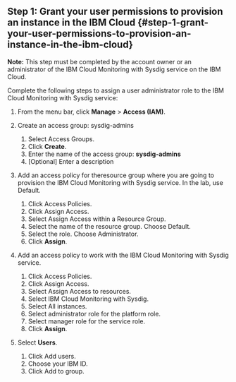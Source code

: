 ## Step 1: Grant your user permissions to provision an instance in the IBM Cloud {#step-1-grant-your-user-permissions-to-provision-an-instance-in-the-ibm-cloud}

**Note:** This step must be completed by the account owner or an administrator of the IBM Cloud Monitoring with Sysdig service on the IBM Cloud.

Complete the following steps to assign a user administrator role to the IBM Cloud Monitoring with Sysdig service:

1.  From the menu bar, click **Manage** &gt; **Access (IAM)**.
2.  Create an access group: sysdig-admins
    1.  Select Access Groups.
    2.  Click **Create**.
    3.  Enter the name of the access group: **sysdig-admins**
    4.  [Optional] Enter a description

1.  Add an access policy for theresource group where you are going to provision the IBM Cloud Monitoring with Sysdig service. In the lab, use Default.
    1.  Click Access Policies.
    2.  Click Assign Access.
    3.  Select Assign Access within a Resource Group.
    4.  Select the name of the resource group. Choose Default.
    5.  Select the role. Choose Administrator.
    6.  Click **Assign**.
2.  Add an access policy to work with the IBM Cloud Monitoring with Sysdig service.
    1.  Click Access Policies.
    2.  Click Assign Access.
    3.  Select Assign Access to resources.
    4.  Select IBM Cloud Monitoring with Sysdig.
    5.  Select All instances.
    6.  Select administrator role for the platform role.
    7.  Select manager role for the service role.
    8.  Click **Assign**.
3.  Select **Users**.
    1.  Click Add users.
    2.  Choose your IBM ID.
    3.  Click Add to group.